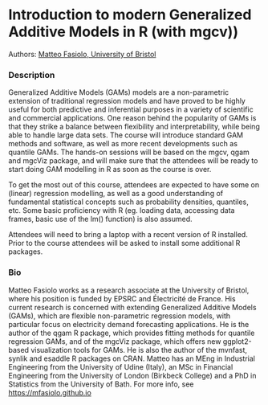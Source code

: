 # Introduction to modern Generalized Additive Models in R (with mgcv))

Authors: [Matteo Fasiolo, University of Bristol](http://www.bristol.ac.uk/maths/people/matteo-fasiolo/overview.html)

### Description

Generalized Additive Models (GAMs) models are a non-parametric extension of traditional regression models and have proved to be highly useful for both predictive and inferential purposes in a variety of scientific and commercial applications. One reason behind the popularity of GAMs is that they strike a balance between flexibility and interpretability, while being able to handle large data sets. The course will introduce standard GAM methods and software, as well as more recent developments such as quantile GAMs. The hands-on sessions will be based on the mgcv, qgam and mgcViz package, and will make sure that the attendees will be ready to start doing GAM modelling in R as soon as the course is over. 

To get the most out of this course, attendees are expected to have some on (linear) regression modelling, as well as a good understanding of fundamental statistical concepts such as probability densities, quantiles, etc. Some basic proficiency with R (eg. loading data, accessing data frames, basic use of the lm() function) is also assumed. 

Attendees will need to bring a laptop with a recent version of R installed. Prior to the course attendees will be asked to install some additional R packages.

### Bio

Matteo Fasiolo works as a research associate at the University of Bristol, where his position is funded by EPSRC and Électricité de France. His current research is concerned with extending Generalized Additive Models (GAMs), which are flexible non-parametric regression models, with particular focus on electricity demand forecasting applications. He is the author of the qgam R package, which provides fitting methods for quantile regression GAMs, and of the mgcViz package, which offers new ggplot2-based visualization tools for GAMs. He is also the author of the mvnfast, synlik and esaddle R packages on CRAN. Matteo has an MEng in Industrial Engineering from the University of Udine (Italy), an MSc in Financial Engineering from the University of London (Birkbeck College) and a PhD in Statistics from the University of Bath. For more info, see https://mfasiolo.github.io